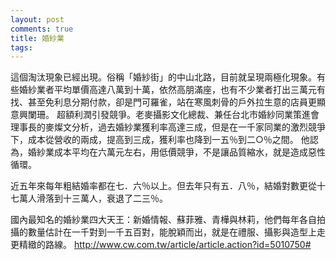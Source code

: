 ```yaml
---
layout: post
comments: true
title: 婚紗業
tags: 
---
```

這個淘汰現象已經出現。俗稱「婚紗街」的中山北路，目前就呈現兩極化現象。有些婚紗業者平均單價高達八萬到十萬，依然高朋滿座，也有不少業者打出三萬元有找、甚至免利息分期付款，卻是門可羅雀，站在寒風刺骨的戶外拉生意的店員更顯意興闌珊。
超額利潤引發競爭。老麥攝影文化總裁、兼任台北市婚紗同業策進會理事長的麥燦文分析，過去婚紗業獲利率高達三成，但是在一千家同業的激烈競爭下，成本從營收的兩成，提高到三成，獲利率也降到一五％到二○％之間。
他認為，婚紗業成本平均在六萬元左右，用低價競爭，不是讓品質縮水，就是造成惡性循環。

近五年來每年粗結婚率都在七．六％以上。但去年只有五．八％，結婚對數更從十七萬人滑落到十三萬人，衰退了二三％。

國內最知名的婚紗業四大天王：新婚情報、蘇菲雅、青樺與林莉，他們每年各自拍攝的數量估計在一千對到一千五百對，能脫穎而出，就是在禮服、攝影與造型上走更精緻的路線。
http://www.cw.com.tw/article/article.action?id=5010750#

